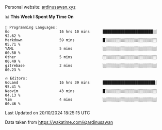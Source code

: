 Personal website: [ardinusawan.xyz](https://ardinusawan.xyz)

<!--START_SECTION:waka-->
📊 **This Week I Spent My Time On** 

```text
💬 Programming Languages: 
Go                       16 hrs 10 mins      ███████████████████████░░   92.62 % 
Markdown                 59 mins             █░░░░░░░░░░░░░░░░░░░░░░░░   05.71 % 
YAML                     5 mins              ░░░░░░░░░░░░░░░░░░░░░░░░░   00.50 % 
Other                    5 mins              ░░░░░░░░░░░░░░░░░░░░░░░░░   00.49 % 
gitrebase                2 mins              ░░░░░░░░░░░░░░░░░░░░░░░░░   00.23 % 

🔥 Editors: 
GoLand                   16 hrs 39 mins      ████████████████████████░   95.41 % 
Neovim                   43 mins             █░░░░░░░░░░░░░░░░░░░░░░░░   04.13 % 
Vim                      4 mins              ░░░░░░░░░░░░░░░░░░░░░░░░░   00.46 % 
```


 Last Updated on 20/10/2024 18:25:15 UTC
<!--END_SECTION:waka-->
Data taken from https://wakatime.com/@ardinusawan
